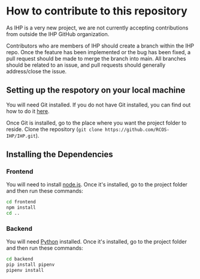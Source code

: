 # How to contribute to this repository

As IHP is a very new project, we are not currently accepting contributions from outside the IHP GitHub organization. 

Contributors who are members of IHP should create a branch within the IHP repo. 
Once the feature has been implemented or the bug has been fixed, a pull request should be made to merge the branch into main.
All branches should be related to an issue, and pull requests should generally address/close the issue. 

## Setting up the respotory on your local machine

You will need Git installed. If you do not have Git installed, you can find out how to do it [here](https://github.com/git-guides/install-git).

Once Git is installed, go to the place where you want the project folder to reside. Clone the repository (`git clone https://github.com/RCOS-IHP/IHP.git`).

## Installing the Dependencies

### Frontend

You will need to install [node.js](https://nodejs.org/en/). Once it's installed, go to the project folder and then run these commands:

```bash
cd frontend
npm install 
cd ..
```

### Backend

You will need [Python](https://www.python.org/downloads/) installed. Once it's installed, go to the project folder and then run these commands:

```bash
cd backend
pip install pipenv
pipenv install
```
